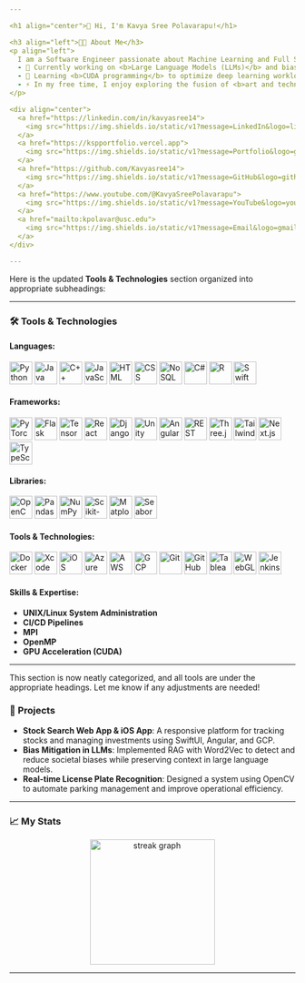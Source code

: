 ```yaml
---

<h1 align="center">👋 Hi, I'm Kavya Sree Polavarapu!</h1>

<h3 align="left">👩‍💻 About Me</h3>
<p align="left">
  I am a Software Engineer passionate about Machine Learning and Full Stack Development. I enjoy tackling challenging problems, creating impactful solutions, and constantly expanding my technical expertise.<br><br>
  - 🔭 Currently working on <b>Large Language Models (LLMs)</b> and bias mitigation techniques.<br>
  - 🌱 Learning <b>CUDA programming</b> to optimize deep learning workloads.<br>
  - ⚡ In my free time, I enjoy exploring the fusion of <b>art and technology</b> to think creatively beyond boundaries.
</p>

<div align="center">
  <a href="https://linkedin.com/in/kavyasree14">
    <img src="https://img.shields.io/static/v1?message=LinkedIn&logo=linkedin&label=&color=0077B5&logoColor=white&labelColor=&style=for-the-badge" height="25" alt="LinkedIn" />
  </a>
  <a href="https://kspportfolio.vercel.app">
    <img src="https://img.shields.io/static/v1?message=Portfolio&logo=google-chrome&label=&color=4285F4&logoColor=white&labelColor=&style=for-the-badge" height="25" alt="Portfolio" />
  </a>
  <a href="https://github.com/Kavyasree14">
    <img src="https://img.shields.io/static/v1?message=GitHub&logo=github&label=&color=181717&logoColor=white&labelColor=&style=for-the-badge" height="25" alt="GitHub" />
  </a>
  <a href="https://www.youtube.com/@KavyaSreePolavarapu">
    <img src="https://img.shields.io/static/v1?message=YouTube&logo=youtube&label=&color=FF0000&logoColor=white&labelColor=&style=for-the-badge" height="25" alt="YouTube" />
  </a>
  <a href="mailto:kpolavar@usc.edu">
    <img src="https://img.shields.io/static/v1?message=Email&logo=gmail&label=&color=EA4335&logoColor=white&labelColor=&style=for-the-badge" height="25" alt="Email" />
  </a>
</div>

---
```

Here is the updated **Tools & Technologies** section organized into appropriate subheadings:

---

<h3 align="left">🛠️ Tools & Technologies</h3>

#### Languages:
<div align="left">
  <img src="https://cdn.jsdelivr.net/gh/devicons/devicon/icons/python/python-original.svg" height="40" alt="Python" />
  <img src="https://cdn.jsdelivr.net/gh/devicons/devicon/icons/java/java-original.svg" height="40" alt="Java" />
  <img src="https://cdn.jsdelivr.net/gh/devicons/devicon/icons/cplusplus/cplusplus-original.svg" height="40" alt="C++" />
  <img src="https://cdn.jsdelivr.net/gh/devicons/devicon/icons/javascript/javascript-original.svg" height="40" alt="JavaScript" />
  <img src="https://cdn.jsdelivr.net/gh/devicons/devicon/icons/html5/html5-original.svg" height="40" alt="HTML" />
  <img src="https://cdn.jsdelivr.net/gh/devicons/devicon/icons/css3/css3-original.svg" height="40" alt="CSS" />
  <img src="https://cdn.jsdelivr.net/gh/devicons/devicon/icons/nosql/nosql-original.svg" height="40" alt="NoSQL" />
  <img src="https://cdn.jsdelivr.net/gh/devicons/devicon/icons/csharp/csharp-original.svg" height="40" alt="C#" />
  <img src="https://cdn.jsdelivr.net/gh/devicons/devicon/icons/r/r-original.svg" height="40" alt="R" />
  <img src="https://cdn.jsdelivr.net/gh/devicons/devicon/icons/swift/swift-original.svg" height="40" alt="Swift" />
</div>

#### Frameworks:
<div align="left">
  <img src="https://cdn.jsdelivr.net/gh/devicons/devicon/icons/pytorch/pytorch-original.svg" height="40" alt="PyTorch" />
  <img src="https://cdn.jsdelivr.net/gh/devicons/devicon/icons/flask/flask-original.svg" height="40" alt="Flask" />
  <img src="https://cdn.jsdelivr.net/gh/devicons/devicon/icons/tensorflow/tensorflow-original.svg" height="40" alt="TensorFlow" />
  <img src="https://cdn.jsdelivr.net/gh/devicons/devicon/icons/react/react-original.svg" height="40" alt="React" />
  <img src="https://cdn.jsdelivr.net/gh/devicons/devicon/icons/django/django-plain.svg" height="40" alt="Django" />
  <img src="https://cdn.jsdelivr.net/gh/devicons/devicon/icons/unity/unity-original.svg" height="40" alt="Unity" />
  <img src="https://cdn.jsdelivr.net/gh/devicons/devicon/icons/angularjs/angularjs-original.svg" height="40" alt="Angular" />
  <img src="https://cdn.jsdelivr.net/gh/devicons/devicon/icons/rest/rest-original.svg" height="40" alt="REST API" />
  <img src="https://cdn.jsdelivr.net/gh/devicons/devicon/icons/threejs/threejs-original.svg" height="40" alt="Three.js" />
  <img src="https://cdn.jsdelivr.net/gh/devicons/devicon/icons/tailwindcss/tailwindcss-plain.svg" height="40" alt="Tailwind" />
  <img src="https://cdn.jsdelivr.net/gh/devicons/devicon/icons/nextjs/nextjs-original-wordmark.svg" height="40" alt="Next.js" />
  <img src="https://cdn.jsdelivr.net/gh/devicons/devicon/icons/typescript/typescript-original.svg" height="40" alt="TypeScript" />
</div>

#### Libraries:
<div align="left">
  <img src="https://cdn.jsdelivr.net/gh/devicons/devicon/icons/opencv/opencv-original.svg" height="40" alt="OpenCV" />
  <img src="https://cdn.jsdelivr.net/gh/devicons/devicon/icons/pandas/pandas-original.svg" height="40" alt="Pandas" />
  <img src="https://cdn.jsdelivr.net/gh/devicons/devicon/icons/numpy/numpy-original.svg" height="40" alt="NumPy" />
  <img src="https://cdn.jsdelivr.net/gh/devicons/devicon/icons/scikit-learn/scikit-learn-original.svg" height="40" alt="Scikit-learn" />
  <img src="https://cdn.jsdelivr.net/gh/devicons/devicon/icons/matplotlib/matplotlib-original.svg" height="40" alt="Matplotlib" />
  <img src="https://cdn.jsdelivr.net/gh/devicons/devicon/icons/seaborn/seaborn-original.svg" height="40" alt="Seaborn" />
</div>

#### Tools & Technologies:
<div align="left">
  <img src="https://cdn.jsdelivr.net/gh/devicons/devicon/icons/docker/docker-plain-wordmark.svg" height="40" alt="Docker" />
  <img src="https://cdn.jsdelivr.net/gh/devicons/devicon/icons/xcode/xcode-original.svg" height="40" alt="Xcode" />
  <img src="https://cdn.jsdelivr.net/gh/devicons/devicon/icons/apple/apple-original.svg" height="40" alt="iOS" />
  <img src="https://cdn.jsdelivr.net/gh/devicons/devicon/icons/azure/azure-original.svg" height="40" alt="Azure" />
  <img src="https://cdn.jsdelivr.net/gh/devicons/devicon/icons/amazonwebservices/amazonwebservices-original.svg" height="40" alt="AWS" />
  <img src="https://cdn.jsdelivr.net/gh/devicons/devicon/icons/googlecloud/googlecloud-original.svg" height="40" alt="GCP" />
  <img src="https://cdn.jsdelivr.net/gh/devicons/devicon/icons/git/git-original.svg" height="40" alt="Git" />
  <img src="https://cdn.jsdelivr.net/gh/devicons/devicon/icons/github/github-original.svg" height="40" alt="GitHub" />
  <img src="https://cdn.jsdelivr.net/gh/devicons/devicon/icons/tableau/tableau-original.svg" height="40" alt="Tableau" />
  <img src="https://cdn.jsdelivr.net/gh/devicons/devicon/icons/webgl/webgl-original.svg" height="40" alt="WebGL" />
  <img src="https://cdn.jsdelivr.net/gh/devicons/devicon/icons/jenkins/jenkins-original.svg" height="40" alt="Jenkins" />
</div>

#### Skills & Expertise:
- **UNIX/Linux System Administration**
- **CI/CD Pipelines**
- **MPI**
- **OpenMP**
- **GPU Acceleration (CUDA)**

---

This section is now neatly categorized, and all tools are under the appropriate headings. Let me know if any adjustments are needed!
<h3 align="left">🌟 Projects</h3>
<ul>
  <li>
    <strong>Stock Search Web App & iOS App</strong>: A responsive platform for tracking stocks and managing investments using SwiftUI, Angular, and GCP.
  </li>
  <li>
    <strong>Bias Mitigation in LLMs</strong>: Implemented RAG with Word2Vec to detect and reduce societal biases while preserving context in large language models.
  </li>
  <li>
    <strong>Real-time License Plate Recognition</strong>: Designed a system using OpenCV to automate parking management and improve operational efficiency.
  </li>
</ul>

---

<h3 align="left">📈 My Stats</h3>
<div align="center">
  <img src="https://streak-stats.demolab.com?user=Kavyasree14&locale=en&mode=daily&theme=dark&hide_border=false&border_radius=5&order=3" height="220" alt="streak graph" />
</div>

---

